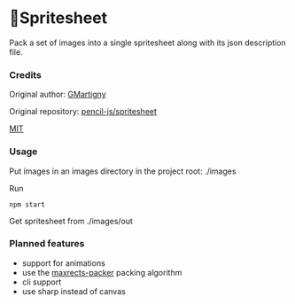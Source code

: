 # 🍋Spritesheet

Pack a set of images into a single spritesheet along with its json description file.

### Credits

Original author:
[GMartigny](https://github.com/GMartigny)

Original repository:
[pencil-js/spritesheet](https://github.com/pencil-js/spritesheet)

[MIT](license)

### Usage

Put images in an images directory in the project root: ./images

Run

    npm start

Get spritesheet from ./images/out

### Planned features

 - support for animations
 - use the [maxrects-packer](https://www.npmjs.com/package/maxrects-packer) packing algorithm
 - cli support
 - use sharp instead of canvas
